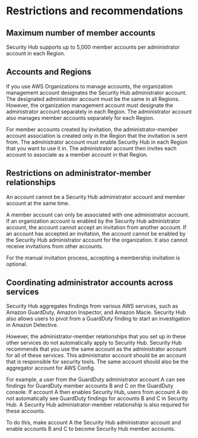 # Restrictions and recommendations<a name="securityhub-account-restrictions-recommendations"></a>

## Maximum number of member accounts<a name="admin-maximum-member-accounts"></a>

Security Hub supports up to 5,000 member accounts per administrator account in each Region\.

## Accounts and Regions<a name="securityhub-accounts-regions"></a>

If you use AWS Organizations to manage accounts, the organization management account designates the Security Hub administrator account\. The designated administrator account must be the same in all Regions\. However, the organization management account must designate the administrator account separately in each Region\. The administrator account also manages member accounts separately for each Region\.

For member accounts created by invitation, the administrator\-member account association is created only in the Region that the invitation is sent from\. The administrator account must enable Security Hub in each Region that you want to use it in\. The administrator account then invites each account to associate as a member account in that Region\.

## Restrictions on administrator\-member relationships<a name="account-relationship-restrictions"></a>

An account cannot be a Security Hub administrator account and member account at the same time\.

A member account can only be associated with one administrator account\. If an organization account is enabled by the Security Hub administrator account, the account cannot accept an invitation from another account\. If an account has accepted an invitation, the account cannot be enabled by the Security Hub administrator account for the organization\. It also cannot receive invitations from other accounts\.

For the manual invitation process, accepting a membership invitation is optional\.

## Coordinating administrator accounts across services<a name="securityhub-coordinate-admins"></a>

Security Hub aggregates findings from various AWS services, such as Amazon GuardDuty, Amazon Inspector, and Amazon Macie\. Security Hub also allows users to pivot from a GuardDuty finding to start an investigation in Amazon Detective\.

However, the administrator\-member relationships that you set up in these other services do not automatically apply to Security Hub\. Security Hub recommends that you use the same account as the administrator account for all of these services\. This administrator account should be an account that is responsible for security tools\. The same account should also be the aggregator account for AWS Config\.

For example, a user from the GuardDuty administrator account A can see findings for GuardDuty member accounts B and C on the GuardDuty console\. If account A then enables Security Hub, users from account A do *not* automatically see GuardDuty findings for accounts B and C in Security Hub\. A Security Hub administrator\-member relationship is also required for these accounts\.

To do this, make account A the Security Hub administrator account and enable accounts B and C to become Security Hub member accounts\.